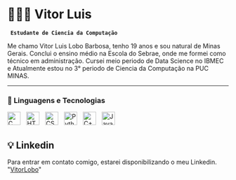 # 👨🏻‍💻 Vitor Luis

**` Estudante de Ciencia da Computação`**

Me chamo Vitor Luis Lobo Barbosa, tenho 19 anos e sou natural de Minas Gerais. Conclui o ensino médio na Escola do Sebrae, onde me formei como técnico em administração. Cursei meio periodo de Data Science no IBMEC e Atualmente estou no 3° periodo de Ciencia da Computação na PUC MINAS.

---

### 🤖 Linguagens e Tecnologias

<img 
    align="left" 
    alt="C"
    title="C" 
    width="30px" 
    style="padding-right: 10px;" 
   src="https://cdn.jsdelivr.net/gh/devicons/devicon@latest/icons/c/c-original.svg" />

<img 
    align="left" 
    alt="HTML" 
    title="HTML"
    width="30px" 
    style="padding-right: 10px;" 
    src="https://cdn.jsdelivr.net/gh/devicons/devicon@latest/icons/html5/html5-original.svg" 
/>

<img 
    align="left" 
    alt="CSS" 
    title="CSS"
    width="30px" 
    style="padding-right: 10px;" 
    src="https://cdn.jsdelivr.net/gh/devicons/devicon@latest/icons/css3/css3-original.svg"               
/>

<img 
    align="left" 
    alt="Python" 
    title="Python"
    width="30px" 
    style="padding-right: 10px;" 
    src="https://cdn.jsdelivr.net/gh/devicons/devicon@latest/icons/python/python-original.svg"         
/>

<img 
    align="left" 
    alt="C++"
    title="C++" 
    width="30px" 
    style="padding-right: 10px;" 
   src="https://cdn.jsdelivr.net/gh/devicons/devicon@latest/icons/cplusplus/cplusplus-original.svg" />


   <img 
    align="left" 
    alt="Java"
    title="Java" 
    width="30px" 
    style="padding-right: 10px;" 
   src="https://cdn.jsdelivr.net/gh/devicons/devicon@latest/icons/java/java-original.svg" />


<br/>
<br/>

## 💡 Linkedin

Para entrar em contato comigo, estarei disponibilizando o meu Linkedin.
"[VitorLobo](www.linkedin.com/in/vitor-lobo-451687231)"
